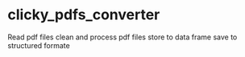 # clicky_pdfs_converter
Read pdf files 
clean and process pdf files 
store to data frame 
save to structured formate
